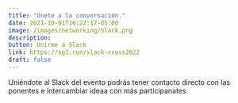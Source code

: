 ```yaml
---
title: "Únete a la conversación."
date: 2021-10-01T16:22:17-05:00
image: /images/networking/Slack.png
description: 
button: Unirme a Slack
link: https://sg1.run/slack-ccoss2022
draft: false
---
```


Uniéndote al Slack del evento podrás tener contacto directo con las ponentes e intercambiar ideaa con más participanates


